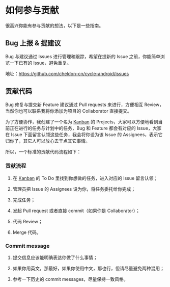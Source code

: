 # 如何参与贡献

很高兴你能有参与贡献的想法，以下是一些指南。

## Bug 上报 & 提建议

Bug 与建议通过 Issues 进行管理和跟踪，希望在提新的 Issue 之前，你能简单浏览一下已有的 Issue，避免重复。

地址：<https://github.com/cheldon-cn/cycle-android/issues>

## 贡献代码

Bug 修复与提交新 Feature 建议通过 Pull requests 来进行，方便相互 Review，当然你也可以联系我将你添加为项目的 Collaborator 直接提交。

为了方便协作，我创建了一个名为 [Kanban][1] 的 Projects，大家可以方便地看到当前正在进行的任务与计划中的任务，Bug 和 Feature 都会有对应的 Issue，大家在 Issue 下面留言认领这些任务，我会将你设为该 Issue 的 Assignees，表示它归你了，其它人可以放心去干点其它事情。

所以，一个标准的贡献代码流程如下：

### 贡献流程

1. 在 [Kanban][1] 的 To Do 里找到你想做的任务，进入对应的 Issue 留言认领；

2. 管理员把 Issue 的 Assignees 设为你，将任务委托给你完成；

3. 完成任务；

4. 发起 Pull request 或者直接 commit（如果你是 Collaborator）；

5. 代码 Review；

6. Merge 代码。

### Commit message

1. 提交信息应该能明确表达你做了什么事情；

2. 如果你用英文，那最好，如果你使用中文，那也行，但请尽量避免两种混用；

3. 参考一下历史的 commit messages，尽量保持一致风格。

[1]: https://github.com/cheldon-cn/cycle-android/projects/1
